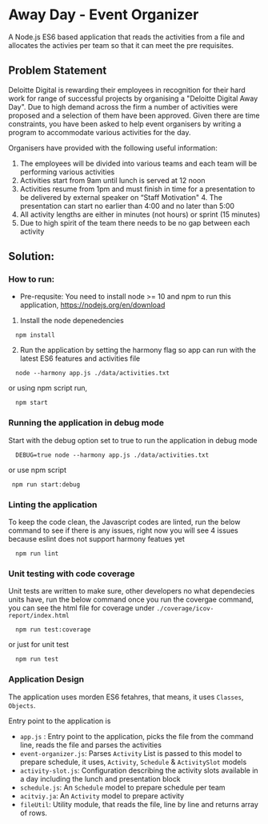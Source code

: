 # Away Day - Event Organizer
A Node.js ES6 based application that reads the activities from a file and allocates the activies per team so that it can meet the pre requisites.

## Problem Statement
Deloitte Digital is rewarding their employees in recognition for their hard work for range of successful projects by organising a "Deloitte Digital Away Day". Due to high demand across the firm a number of activities were proposed and a selection of them have been approved. Given there are time constraints, you have been asked to help event organisers by writing a program to accommodate various activities for the day.

Organisers have provided with the following useful information:
1. The employees will be divided into various teams and each team will be performing various activities
2. Activities start from 9am until lunch is served at 12 noon
3. Activities resume from 1pm and must finish in time for a presentation to be delivered by external speaker on “Staff Motivation" 4. The presentation can start no earlier than 4:00 and no later than 5:00
5. All activity lengths are either in minutes (not hours) or sprint (15 minutes)
6. Due to high spirit of the team there needs to be no gap between each activity

## Solution:

### How to run:
  * Pre-requsite: You need to install node >= 10 and npm to run this application, https://nodejs.org/en/download

1. Install the node depenedencies
``` 
  npm install
```

2. Run the application by setting the harmony flag so app can run with the latest ES6 features and activities file 
```
  node --harmony app.js ./data/activities.txt
```
  or using npm script run,

```
  npm start
```

### Running the application in debug mode
Start with the debug option set to true to run the application in debug mode
```
  DEBUG=true node --harmony app.js ./data/activities.txt
```

or use npm script
```
 npm run start:debug
```

### Linting the application
To keep the code clean, the Javascript codes are linted, run the below command to see if there is any issues, right now you will see 4 issues because eslint does not support harmony featues yet
```
  npm run lint
```

### Unit testing with code coverage
Unit tests are written to make sure, other developers no what dependecies units have, run the below command
once you run the covergae command, you can see the html file for coverage under `./coverage/icov-report/index.html`
```
  npm run test:coverage
```
or just for unit test
```
  npm run test
```



### Application Design
The application uses morden ES6 fetahres, that means, it uses `Classes`, `Objects`.

Entry point to the application is 

* `app.js` : Entry point to the application, picks the file from the command line, reads the file and parses the activities
* `event-organizer.js`: Parses `Activity` List is passed to this model to prepare schedule, it uses, `Activity`, `Schedule` & `ActivitySlot` models
* `activity-slot.js`: Configuration describing the activity slots available in a day including the lunch and presentation block
* `schedule.js`: An `Schedule` model to prepare schedule per team
* `acitviy.ja`: An `Activity` model to prepare activity
* `fileUtil`: Utility module, that reads the file, line by line and returns array of rows.